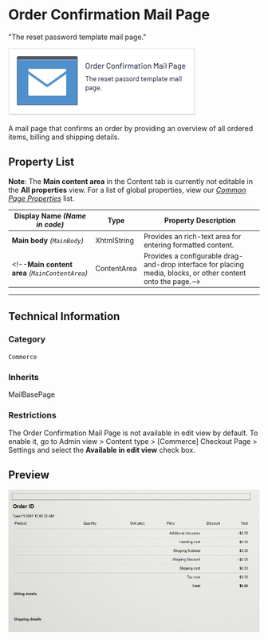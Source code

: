 # Order Confirmation Mail Page
"The reset password template mail page."

![Order confirmation mail](Screenshots/Order%20Confirmation%20Mail%20Page%20-%20icon.png)

A mail page that confirms an order by providing an overview of all ordered items, billing and shipping details.


## Property List
**Note**: The **Main content area** in the Content tab is currently not editable in the **All properties** view. For a list of global properties, view our [*Common Page  Properties*](../../Common%20Page%20Properties.md) list.

Display Name *(Name in code)* | Type | Property Description
--------------|------|---------------
**Main body** *(`MainBody`)* | XhtmlString | Provides an rich-text area for entering formatted content.
<!--**Main content area** *(`MainContentArea`)* | ContentArea | Provides a configurable drag-and-drop interface for placing media, blocks, or other content onto the page.-->

** **
<!--![Order confirmation mail](Screenshots/Order%20Confirmation%20Mail%20Page%20-%20Content%20tab.png)-->

## Technical Information

### Category
`Commerce`

### Inherits
MailBasePage

### Restrictions
The Order Confirmation Mail Page is not available in edit view by default. To enable it, go to Admin view > Content type > [Commerce] Checkout Page > Settings and select the **Available in edit view** check box.

## Preview
![Order confirmation mail](Screenshots/Order%20Confirmation%20Mail%20Page%20-%20Preview.png)

